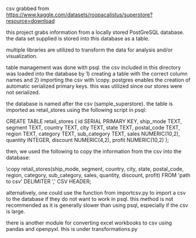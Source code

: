 csv grabbed from
https://www.kaggle.com/datasets/roopacalistus/superstore?resource=download

this project grabs information from a locally stored PostGreSQL database. the data set supplied is stored into this database as a table. 

multiple libraries are utilized to transform the data for analysis and/or visualization.

table management was done with psql. the csv included in this directory was loaded into the database by 1) creating a table with the correct column names and 2) importing the csv with \copy. postgres enables the creation of automatic serialized primary keys. this was utilized since our stores were not serialized.

the database is named after the csv (sample_superstore). the table is imported as retail_stores using the following script in psql:

CREATE TABLE retail_stores (
    id SERIAL PRIMARY KEY,
    ship_mode TEXT,
    segment TEXT,
    country TEXT,
    city TEXT,
    state TEXT,
    postal_code TEXT,
    region TEXT,
    category TEXT,
    sub_category TEXT,
    sales NUMERIC(10,2),
    quantity INTEGER,
    discount NUMERIC(4,2),
    profit NUMERIC(10,2)
);

then, we used the following to copy the information from the csv into the database:

\copy retail_stores(ship_mode, segment, country, city, state, postal_code, region, category, sub_category, sales, quantity, discount, profit)
FROM 'path to csv' DELIMITER ',' CSV HEADER;

alternatively, one could use the function from importcsv.py to import a csv to the database if they do not want to work in psql. this method is not recommended as it is generally slower than using psql, especially if the csv is large.

there is another module for converting excel workbooks to csv using pandas and openpyxl. this is under transformations.py


